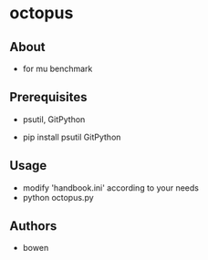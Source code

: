 # octopus

## About <a name = "about"></a>

- for mu benchmark

## Prerequisites <a name = "Prerequisites"></a>

- psutil, GitPython

- pip install psutil GitPython

## Usage <a name = "usage"></a>

- modify 'handbook.ini' according to your needs
- python octopus.py

## Authors <a name = "authors"></a>

- bowen